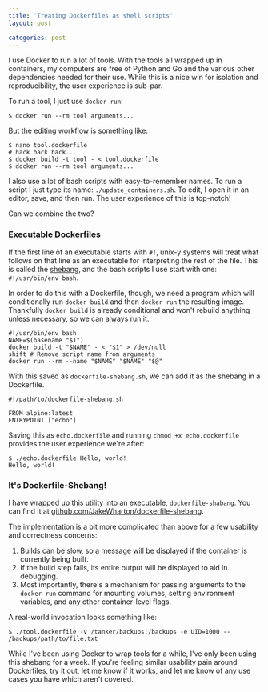 ```yaml
---
title: 'Treating Dockerfiles as shell scripts'
layout: post

categories: post
---
```


I use Docker to run a lot of tools. With the tools all wrapped up in containers, my computers are
free of Python and Go and the various other dependencies needed for their use. While this is a nice
win for isolation and reproducibility, the user experience is sub-par.

To run a tool, I just use `docker run`:
```
$ docker run --rm tool arguments...
```

But the editing workflow is something like:
```
$ nano tool.dockerfile
# hack hack hack...
$ docker build -t tool - < tool.dockerfile
$ docker run --rm tool arguments...
```

I also use a lot of bash scripts with easy-to-remember names. To run a script I just type its name:
`./update_containers.sh`. To edit, I open it in an editor, save, and then run. The user experience
of this is top-notch!

Can we combine the two?

### Executable Dockerfiles

If the first line of an executable starts with `#!`, unix-y systems will treat what follows on that
line as an executable for interpreting the rest of the file. This is called the
[shebang](https://en.wikipedia.org/wiki/Shebang_(Unix)), and the bash scripts I use start with one:
`#!/usr/bin/env bash`.

In order to do this with a Dockerfile, though, we need a program which will conditionally run
`docker build` and then `docker run` the resulting image. Thankfully `docker build` is already
conditional and won't rebuild anything unless necessary, so we can always run it.

```shell
#!/usr/bin/env bash
NAME=$(basename "$1")
docker build -t "$NAME" - < "$1" > /dev/null
shift # Remove script name from arguments
docker run --rm --name "$NAME" "$NAME" "$@"
```

With this saved as `dockerfile-shebang.sh`, we can add it as the shebang in a Dockerfile.

```docker
#!/path/to/dockerfile-shebang.sh

FROM alpine:latest
ENTRYPOINT ["echo"]
```

Saving this as `echo.dockerfile` and running `chmod +x echo.dockerfile` provides the user experience
we're after:

```
$ ./echo.dockerfile Hello, world!
Hello, world!
```

### It's Dockerfile-Shebang!

I have wrapped up this utility into an executable, `dockerfile-shabang`.
You can find it at
[github.com/JakeWharton/dockerfile-shebang](https://github.com/JakeWharton/dockerfile-shebang).

The implementation is a bit more complicated than above for a few usability and correctness
concerns:

 1. Builds can be slow, so a message will be displayed if the container is currently being built. 
 2. If the build step fails, its entire output will be displayed to aid in debugging.
 3. Most importantly, there's a mechanism for passing arguments to the `docker run` command for
   mounting volumes, setting environment variables, and any other container-level flags.

A real-world invocation looks something like:
```
$ ./tool.dockerfile -v /tanker/backups:/backups -e UID=1000 -- /backups/path/to/file.txt
```

While I've been using Docker to wrap tools for a while, I've only been using this shebang for a
week. If you're feeling similar usability pain around Dockerfiles, try it out, let me know if it
works, and let me know of any use cases you have which aren't covered.
